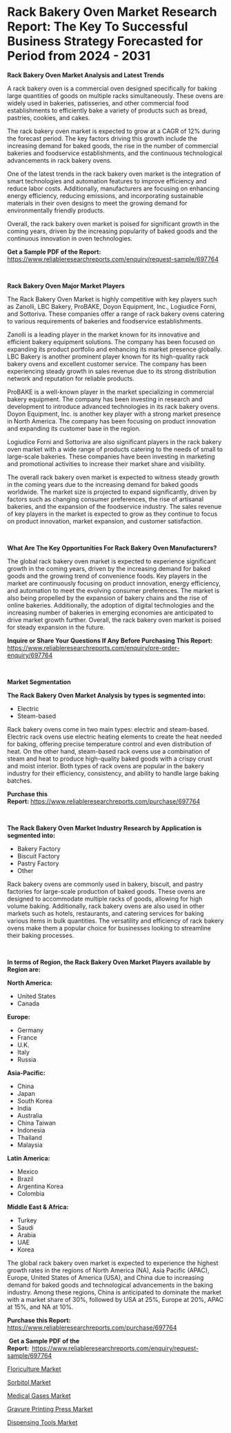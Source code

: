 <p><h1>Rack Bakery Oven Market Research Report: The Key To Successful Business Strategy Forecasted for Period from 2024 - 2031</h1></p><p><strong>Rack Bakery Oven Market Analysis and Latest Trends</strong></p>
<p><p>A rack bakery oven is a commercial oven designed specifically for baking large quantities of goods on multiple racks simultaneously. These ovens are widely used in bakeries, patisseries, and other commercial food establishments to efficiently bake a variety of products such as bread, pastries, cookies, and cakes.</p><p>The rack bakery oven market is expected to grow at a CAGR of 12% during the forecast period. The key factors driving this growth include the increasing demand for baked goods, the rise in the number of commercial bakeries and foodservice establishments, and the continuous technological advancements in rack bakery ovens.</p><p>One of the latest trends in the rack bakery oven market is the integration of smart technologies and automation features to improve efficiency and reduce labor costs. Additionally, manufacturers are focusing on enhancing energy efficiency, reducing emissions, and incorporating sustainable materials in their oven designs to meet the growing demand for environmentally friendly products.</p><p>Overall, the rack bakery oven market is poised for significant growth in the coming years, driven by the increasing popularity of baked goods and the continuous innovation in oven technologies.</p></p>
<p><strong>Get a Sample PDF of the Report:&nbsp;</strong> <a href="https://www.reliableresearchreports.com/enquiry/request-sample/697764">https://www.reliableresearchreports.com/enquiry/request-sample/697764</a></p>
<p>&nbsp;</p>
<p><strong>Rack Bakery Oven Major Market Players</strong></p>
<p><p>The Rack Bakery Oven Market is highly competitive with key players such as Zanolli, LBC Bakery, ProBAKE, Doyon Equipment, Inc., Logiudice Forni, and Sottoriva. These companies offer a range of rack bakery ovens catering to various requirements of bakeries and foodservice establishments.</p><p>Zanolli is a leading player in the market known for its innovative and efficient bakery equipment solutions. The company has been focused on expanding its product portfolio and enhancing its market presence globally. LBC Bakery is another prominent player known for its high-quality rack bakery ovens and excellent customer service. The company has been experiencing steady growth in sales revenue due to its strong distribution network and reputation for reliable products.</p><p>ProBAKE is a well-known player in the market specializing in commercial bakery equipment. The company has been investing in research and development to introduce advanced technologies in its rack bakery ovens. Doyon Equipment, Inc. is another key player with a strong market presence in North America. The company has been focusing on product innovation and expanding its customer base in the region.</p><p>Logiudice Forni and Sottoriva are also significant players in the rack bakery oven market with a wide range of products catering to the needs of small to large-scale bakeries. These companies have been investing in marketing and promotional activities to increase their market share and visibility.</p><p>The overall rack bakery oven market is expected to witness steady growth in the coming years due to the increasing demand for baked goods worldwide. The market size is projected to expand significantly, driven by factors such as changing consumer preferences, the rise of artisanal bakeries, and the expansion of the foodservice industry. The sales revenue of key players in the market is expected to grow as they continue to focus on product innovation, market expansion, and customer satisfaction.</p></p>
<p>&nbsp;</p>
<p><strong>What Are The Key Opportunities For Rack Bakery Oven Manufacturers?</strong></p>
<p><p>The global rack bakery oven market is expected to experience significant growth in the coming years, driven by the increasing demand for baked goods and the growing trend of convenience foods. Key players in the market are continuously focusing on product innovation, energy efficiency, and automation to meet the evolving consumer preferences. The market is also being propelled by the expansion of bakery chains and the rise of online bakeries. Additionally, the adoption of digital technologies and the increasing number of bakeries in emerging economies are anticipated to drive market growth further. Overall, the rack bakery oven market is poised for steady expansion in the future.</p></p>
<p><strong>Inquire or Share Your Questions If Any Before Purchasing This Report:</strong> <a href="https://www.reliableresearchreports.com/enquiry/pre-order-enquiry/697764">https://www.reliableresearchreports.com/enquiry/pre-order-enquiry/697764</a></p>
<p>&nbsp;</p>
<p><strong>Market Segmentation</strong></p>
<p><strong>The Rack Bakery Oven Market Analysis by types is segmented into:</strong></p>
<p><ul><li>Electric</li><li>Steam-based</li></ul></p>
<p><p>Rack bakery ovens come in two main types: electric and steam-based. Electric rack ovens use electric heating elements to create the heat needed for baking, offering precise temperature control and even distribution of heat. On the other hand, steam-based rack ovens use a combination of steam and heat to produce high-quality baked goods with a crispy crust and moist interior. Both types of rack ovens are popular in the bakery industry for their efficiency, consistency, and ability to handle large baking batches.</p></p>
<p><strong>Purchase this Report:&nbsp;</strong><a href="https://www.reliableresearchreports.com/purchase/697764">https://www.reliableresearchreports.com/purchase/697764</a></p>
<p>&nbsp;</p>
<p><strong>The Rack Bakery Oven Market Industry Research by Application is segmented into:</strong></p>
<p><ul><li>Bakery Factory</li><li>Biscuit Factory</li><li>Pastry Factory</li><li>Other</li></ul></p>
<p><p>Rack bakery ovens are commonly used in bakery, biscuit, and pastry factories for large-scale production of baked goods. These ovens are designed to accommodate multiple racks of goods, allowing for high volume baking. Additionally, rack bakery ovens are also used in other markets such as hotels, restaurants, and catering services for baking various items in bulk quantities. The versatility and efficiency of rack bakery ovens make them a popular choice for businesses looking to streamline their baking processes.</p></p>
<p>&nbsp;</p>
<p><strong>In terms of Region, the Rack Bakery Oven Market Players available by Region are:</strong></p>
<p>
    <p> <strong> North America: </strong>
        <ul>
            <li>United States</li>
            <li>Canada</li>
        </ul>
        </p> 
    <p> <strong> Europe: </strong>
        <ul>
            <li>Germany</li>
            <li>France</li>
            <li>U.K.</li>
            <li>Italy</li>
            <li>Russia</li>
        </ul>
        </p> 
    <p> <strong> Asia-Pacific: </strong>
        <ul>
            <li>China</li>
            <li>Japan</li>
            <li>South Korea</li>
            <li>India</li>
            <li>Australia</li>
            <li>China Taiwan</li>
            <li>Indonesia</li>
            <li>Thailand</li>
            <li>Malaysia</li>
        </ul>
        </p> 
    <p> <strong> Latin America: </strong>
        <ul>
            <li>Mexico</li>
            <li>Brazil</li>
            <li>Argentina Korea</li>
            <li>Colombia</li>
        </ul>
        </p> 
    <p> <strong> Middle East & Africa: </strong>
        <ul>
            <li>Turkey</li>
            <li>Saudi</li>
            <li>Arabia</li>
            <li>UAE</li>
            <li>Korea</li>
        </ul>
    </p>
    </p>
<p><p>The global rack bakery oven market is expected to experience the highest growth rates in the regions of North America (NA), Asia Pacific (APAC), Europe, United States of America (USA), and China due to increasing demand for baked goods and technological advancements in the baking industry. Among these regions, China is anticipated to dominate the market with a market share of 30%, followed by USA at 25%, Europe at 20%, APAC at 15%, and NA at 10%.</p></p>
<p><strong>Purchase this Report: </strong><a href="https://www.reliableresearchreports.com/purchase/697764">https://www.reliableresearchreports.com/purchase/697764</a></p>
<p>&nbsp;<strong>Get a Sample PDF of the Report:&nbsp;&nbsp;</strong><a href="https://www.reliableresearchreports.com/enquiry/request-sample/697764">https://www.reliableresearchreports.com/enquiry/request-sample/697764</a></p>
<p><strong></strong></p>
<p><p><a href="https://medium.com/@anthonywade766/floriculture-market-furnishes-information-on-market-share-market-trends-and-market-growth-087c9d66b226">Floriculture Market</a></p><p><a href="https://medium.com/@anthonywade766/sorbitol-market-research-report-its-history-and-forecast-2024-to-2031-2ac2bdc7e520">Sorbitol Market</a></p><p><a href="https://medium.com/@karleelakin435/medical-gases-market-comprehensive-assessment-by-type-application-and-geography-8f72686322b9">Medical Gases Market</a></p><p><a href="https://github.com/Sherrillcrooksxa8i18ucf2m/Market-Research-Report-List-1/blob/main/gravure-printing-press-market.md">Gravure Printing Press Market</a></p><p><a href="https://github.com/Chiragrp22/Market-Research-Report-List-3/blob/main/dispensing-tools-market.md">Dispensing Tools Market</a></p></p>